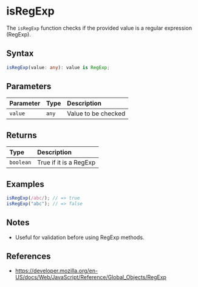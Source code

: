 # isRegExp

The `isRegExp` function checks if the provided value is a regular expression (RegExp).

## Syntax
```typescript
isRegExp(value: any): value is RegExp;
```

## Parameters
| Parameter | Type   | Description           |
| :-------- | :----- | :--------------------|
| `value`   | `any`  | Value to be checked   |

## Returns
| Type      | Description                                 |
| :-------- | :------------------------------------------ |
| `boolean` | True if it is a RegExp                      |

## Examples
```typescript
isRegExp(/abc/); // => true
isRegExp("abc"); // => false
```

## Notes
* Useful for validation before using RegExp methods.

## References
* https://developer.mozilla.org/en-US/docs/Web/JavaScript/Reference/Global_Objects/RegExp